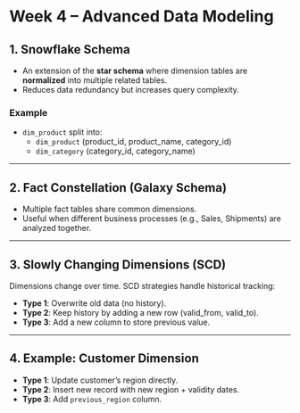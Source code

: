 # Week 4 – Advanced Data Modeling

## 1. Snowflake Schema
- An extension of the **star schema** where dimension tables are **normalized** into multiple related tables.
- Reduces data redundancy but increases query complexity.

### Example
- `dim_product` split into:
  - `dim_product` (product_id, product_name, category_id)
  - `dim_category` (category_id, category_name)

---

## 2. Fact Constellation (Galaxy Schema)
- Multiple fact tables share common dimensions.
- Useful when different business processes (e.g., Sales, Shipments) are analyzed together.

---

## 3. Slowly Changing Dimensions (SCD)
Dimensions change over time. SCD strategies handle historical tracking:

- **Type 1**: Overwrite old data (no history).
- **Type 2**: Keep history by adding a new row (valid_from, valid_to).
- **Type 3**: Add a new column to store previous value.

---

## 4. Example: Customer Dimension
- **Type 1**: Update customer’s region directly.
- **Type 2**: Insert new record with new region + validity dates.
- **Type 3**: Add `previous_region` column.
